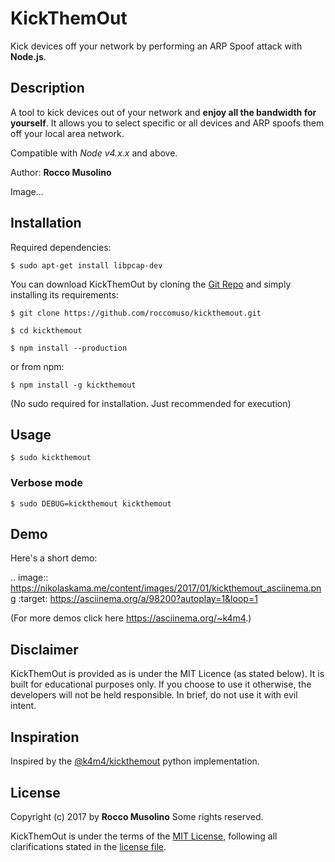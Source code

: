 # KickThemOut
Kick devices off your network by performing an ARP Spoof attack with **Node.js**.

## Description

A tool to kick devices out of your network and **enjoy all the bandwidth for yourself**.
It allows you to select specific or all devices and ARP spoofs them off your local area network.

Compatible with *Node v4.x.x* and above.

Author: **Rocco Musolino**

Image...

## Installation

Required dependencies:

    $ sudo apt-get install libpcap-dev

You can download KickThemOut by cloning the [Git Repo](https://github.com/roccomuso/kickthemout) and simply installing its requirements:

    $ git clone https://github.com/roccomuso/kickthemout.git

    $ cd kickthemout

    $ npm install --production

or from npm:

    $ npm install -g kickthemout

(No sudo required for installation. Just recommended for execution)

## Usage

    $ sudo kickthemout

### Verbose mode

    $ sudo DEBUG=kickthemout kickthemout

## Demo

Here's a short demo:

.. image:: https://nikolaskama.me/content/images/2017/01/kickthemout_asciinema.png
   :target: https://asciinema.org/a/98200?autoplay=1&loop=1

(For more demos click here <https://asciinema.org/~k4m4>.)

## Disclaimer

KickThemOut is provided as is under the MIT Licence (as stated below).
It is built for educational purposes only. If you choose to use it otherwise, the developers will not be held responsible.
In brief, do not use it with evil intent.

## Inspiration

Inspired by the [@k4m4/kickthemout](https://github.com/k4m4/kickthemout) python implementation.

## License

Copyright (c) 2017 by **Rocco Musolino** Some rights reserved.

KickThemOut is under the terms of the [MIT License](https://www.tldrlegal.com/l/mit), following all clarifications stated in the [license file](https://raw.githubusercontent.com/roccomuso/kickthemout/master/LICENSE).
